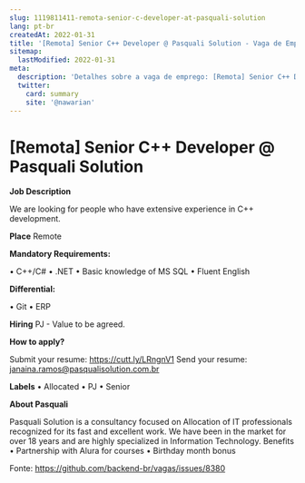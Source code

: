 ```yaml
---
slug: 1119811411-remota-senior-c-developer-at-pasquali-solution
lang: pt-br
createdAt: 2022-01-31
title: '[Remota] Senior C++ Developer @ Pasquali Solution - Vaga de Emprego'
sitemap:
  lastModified: 2022-01-31
meta:
  description: 'Detalhes sobre a vaga de emprego: [Remota] Senior C++ Developer @ Pasquali Solution'
  twitter:
    card: summary
    site: '@nawarian'
---
```


# [Remota] Senior C++ Developer @ Pasquali Solution

**Job Description**

We are looking for people who have extensive experience in C++ development.

**Place**
Remote

**Mandatory Requirements:**

•   C++/C#
•   .NET
•   Basic knowledge of MS SQL
•   Fluent English 

**Differential:**

•   Git 
•   ERP

**Hiring**
PJ - Value to be agreed.

**How ​​to apply?**

Submit your resume: https://cutt.ly/LRngnV1
Send your resume: janaina.ramos@pasqualisolution.com.br

**Labels**
• Allocated
• PJ
• Senior

**About Pasquali**

Pasquali Solution is a consultancy focused on Allocation of IT professionals recognized for its fast and excellent work.
We have been in the market for over 18 years and are highly specialized in Information Technology.
Benefits
• Partnership with Alura for courses
• Birthday month bonus


Fonte: https://github.com/backend-br/vagas/issues/8380